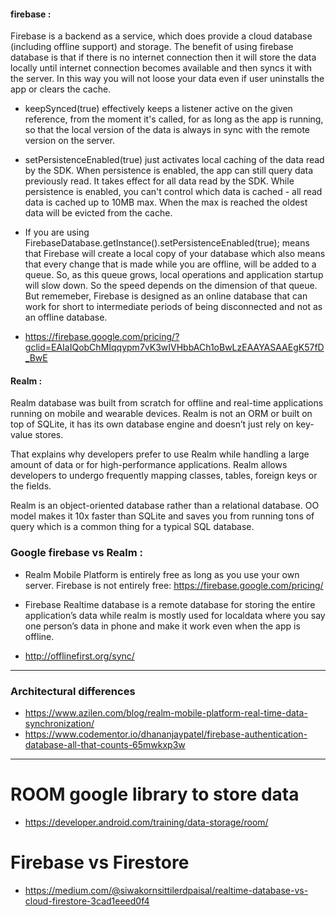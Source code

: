 #### firebase :

Firebase is a backend as a service, which does provide a cloud database (including offline support) and storage.
The benefit of using firebase database is that if there is no internet connection then it will store the data locally until internet connection becomes available and then syncs it with the server. In this way you will not loose your data even if user uninstalls the app or clears the cache.



- keepSynced(true) effectively keeps a listener active on the given reference, from the moment it's called, for as long as the app is running, so that the local version of the data is always in sync with the remote version on the server.

- setPersistenceEnabled(true) just activates local caching of the data read by the SDK. When persistence is enabled, the app can still query data previously read. It takes effect for all data read by the SDK. While persistence is enabled, you can't control which data is cached - all read data is cached up to 10MB max. When the max is reached the oldest data will be evicted from the cache.

- If you are using FirebaseDatabase.getInstance().setPersistenceEnabled(true); means that Firebase will create a local copy of your database which also means that every change that is made while you are offline, will be added to a queue. So, as this queue grows, local operations and application startup will slow down. So the speed depends on the dimension of that queue. But rememeber, Firebase is designed as an online database that can work for short to intermediate periods of being disconnected and not as an offline database.

- https://firebase.google.com/pricing/?gclid=EAIaIQobChMIqqypm7vK3wIVHbbACh1oBwLzEAAYASAAEgK57fD_BwE

#### Realm :

Realm database was built from scratch for offline and real-time applications running on mobile and wearable devices. Realm is not an ORM or built on top of SQLite, it has its own database engine and doesn’t just rely on key-value stores.

That explains why developers prefer to use Realm while handling a large amount of data or for high-performance applications. Realm allows developers to undergo frequently mapping classes, tables, foreign keys or the fields.

Realm is an object-oriented database rather than a relational database. OO model makes it 10x faster than SQLite and saves you from running tons of query which is a common thing for a typical SQL database.




### Google firebase  vs Realm  :
- Realm Mobile Platform is entirely free as long as you use your own server. Firebase is not entirely free: https://firebase.google.com/pricing/

- Firebase Realtime database is a remote database for storing the entire application’s data while realm is mostly used for localdata where you say one person’s data in phone and make it work even when the app is offline.

- http://offlinefirst.org/sync/

---------------------------------------------------------------------------

### Architectural differences

- https://www.azilen.com/blog/realm-mobile-platform-real-time-data-synchronization/
- https://www.codementor.io/dhananjaypatel/firebase-authentication-database-all-that-counts-65mwkxp3w

---------------------------------------------------------------------------

# ROOM google library to store data 
- https://developer.android.com/training/data-storage/room/

# Firebase vs Firestore
- https://medium.com/@siwakornsittilerdpaisal/realtime-database-vs-cloud-firestore-3cad1eeed0f4
